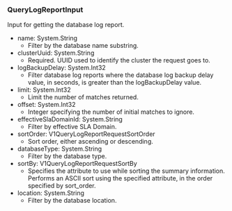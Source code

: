 ### QueryLogReportInput
Input for getting the database log report.

- name: System.String
  - Filter by the database name substring.
- clusterUuid: System.String
  - Required. UUID used to identify the cluster the request goes to.
- logBackupDelay: System.Int32
  - Filter database log reports where the database log backup delay value, in seconds, is greater than the logBackupDelay value.
- limit: System.Int32
  - Limit the number of matches returned.
- offset: System.Int32
  - Integer specifying the number of initial matches to ignore.
- effectiveSlaDomainId: System.String
  - Filter by effective SLA Domain.
- sortOrder: V1QueryLogReportRequestSortOrder
  - Sort order, either ascending or descending.
- databaseType: System.String
  - Filter by the database type.
- sortBy: V1QueryLogReportRequestSortBy
  - Specifies the attribute to use while sorting the summary information. Performs an ASCII sort using the specified attribute, in the order specified by sort_order.
- location: System.String
  - Filter by the database location.
